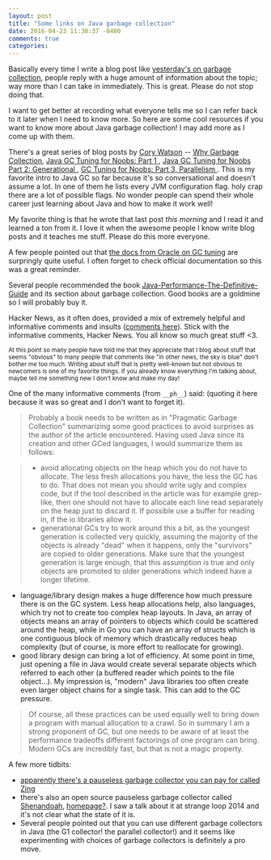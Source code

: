 ```yaml
---
layout: post
title: "Some links on Java garbage collection"
date: 2016-04-23 11:30:37 -0400
comments: true
categories: 
---
```


Basically every time I write a blog post like [yesterday's on garbage collection](/blog/2016/04/22/java-garbage-collection-can-be-really-slow/), people reply with a huge amount of information about the topic; way more than I can take in immediately. This is great. Please do not stop doing that.

I want to get better at recording what everyone tells me so I can refer back to it later when I need to know more. So here are some cool resources if you want to know more about Java garbage collection! I may add more as I come up with them.

There's a great series of blog posts by [Cory Watson](http://onemogin.com/) -- [Why Garbage Collection](http://onemogin.com/programming/gc/why-garbage-collection.html), [Java GC Tuning for Noobs: Part 1
](http://onemogin.com/java/gc/java-gc-tuning-for-noobs-1.html), [Java GC Tuning for Noobs Part 2: Generational
](http://onemogin.com/java/gc/java-gc-tuning-generational.html), [GC Tuning for Noobs: Part 3, Parallelism
](http://onemogin.com/java/gc/java-gc-cms.html). This is my favorite intro to Java GC so far because it's so conversational and doesn't assume a lot. In one of them he lists every JVM configuration flag. holy crap there are a lot of possible flags. No wonder people can spend their whole career just learning about Java and how to make it work well!

My favorite thing is that he wrote that last post *this morning* and I read it and learned a ton from it. I love it when the awesome people I know write blog posts and it teaches me stuff. Please do this more everyone.

A few people pointed out that [the docs from Oracle on GC tuning](http://docs.oracle.com/javase/8/docs/technotes/guides/vm/gctuning/toc.html) are surpringly quite useful. I often forget to check official documentation so this was a great reminder.

Several people recommended the book [Java-Performance-The-Definitive-Guide](http://www.amazon.com/Java-Performance-The-Definitive-Guide/dp/1449358454) and its section about garbage collection. Good books are a goldmine so I will probably buy it.

Hacker News, as it often does, provided a mix of extremely helpful and informative comments and insults ([comments here](https://news.ycombinator.com/item?id=11554700)). Stick with the informative comments, Hacker News. You all know so much great stuff <3.

<small>At this point so many people have told me that they appreciate that I blog about stuff that seems "obvious" to many people that comments like "in other news, the sky is blue" don't bother me too much. Writing about stuff that is pretty well-known but not obvious to newcomers is one of my favorite things. If you already know everything I'm talking about, maybe tell me something new I don't know and make my day!</small>

One of the many informative comments (from `__ph__`) said: (quoting it here because it was so great and I don't want to forget it).

> Probably a book needs to be written as in "Pragmatic Garbage Collection" summarizing some good practices to avoid surprises as the author of the article encountered. Having used Java since its creation and other GCed languages, I would summarize them as follows:

> *  avoid allocating objects on the heap which you do not have to allocate. The less fresh allocations you have, the less the GC has to do. That does not mean you should write ugly and complex code, but if the tool described in the article was for example grep-like, then one should not have to allocate each line read separately on the heap just to discard it. If possible use a buffer for reading in, if the io libraries allow it.
> * generational GCs try to work around this a bit, as the youngest generation is collected very quickly, assuming the majority of the objects is already "dead" when it happens, only the "survivors" are copied to older generations. Make sure that the youngest generation is large enough, that this assumption is true and only objects are promoted to older generations which indeed have a longer lifetime.
- language/library design makes a huge difference how much pressure there is on the GC system. Less heap allocations help, also languages, which try not to create too complex heap layouts. In Java, an array of objects means an array of pointers to objects which could be scattered around the heap, while in Go you can have an array of structs which is one contiguous block of memory which drastically reduces heap complexity (but of course, is more effort to reallocate for growing).
- good library design can bring a lot of efficiency. At some point in time, just opening a file in Java would create several separate objects which referred to each other (a buffered reader which points to the file object...). My impression is, "modern" Java libraries too often create even larger object chains for a single task. This can add to the GC pressure.

> Of course, all these practices can be used equally well to bring down a program with manual allocation to a crawl. So in summary I am a strong proponent of GC, but one needs to be aware of at least the performance tradeoffs different factorings of one program can bring. Modern GCs are incredibly fast, but that is not a magic property.

A few more tidbits:

* [apparently there's a pauseless garbage collector you can pay for called Zing](https://www.azul.com/products/zing/zinqfaq/)
* there's also an open source pauseless garbage collector called [Shenandoah](http://openjdk.java.net/jeps/189), [homepage?](https://wiki.openjdk.java.net/display/shenandoah/Main). I saw a talk about it at strange loop 2014 and it's not clear what the state of it is.
* Several people pointed out that you can use different garbage collectors in Java (the G1 collector! the parallel collector!) and it seems like experimenting with choices of garbage collectors is definitely a pro move.